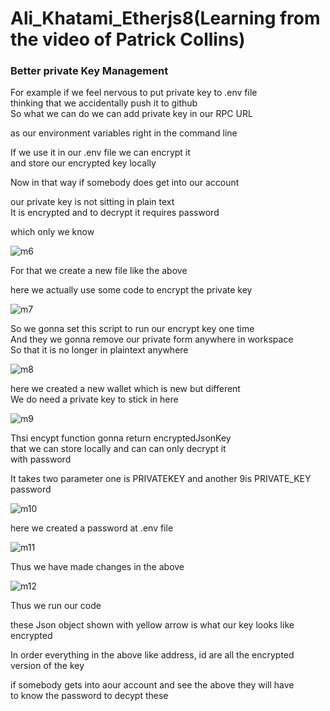 # Ali_Khatami_Etherjs8(Learning from the video of Patrick Collins)

### Better private Key Management

For example if we feel nervous to put private key to .env file <br>
thinking that we accidentally push it to github <br>
So what we can do we can add private key in our RPC URL <br>

as our environment variables right in the command line <br>

If we use it in our .env file we can encrypt it  <br>
 and store our encrypted key locally <br>

 Now in that way if somebody does get into our account <br>

 our private key is not sitting in plain text <br>
 It is encrypted and to decrypt it requires password <br>

 which only we know <br>

 ![m6](https://github.com/C191068/Ali_Khatami_EtherJs8/assets/89090776/e9b27549-28c1-4ef7-a9b1-0c093fe2a4ea)

For that we create a new file like the above <br>

here we actually use some code to encrypt the private key <br>



![m7](https://github.com/C191068/Ali_Khatami_EtherJs8/assets/89090776/b257b89f-1b73-40a7-87ae-37e8e0420fc6)

 So we gonna set this script to run our encrypt key one time <br>
 And they we gonna remove our private form anywhere in workspace <br>
 So that it is no longer in plaintext anywhere <br>

 ![m8](https://github.com/C191068/Ali_Khatami_EtherJs8/assets/89090776/a09e9fa2-217e-4ea3-bfa1-e04bc991e109)

here we created a new wallet which is new but different <br>
We do need a private key to stick in here <br>


![m9](https://github.com/C191068/Ali_Khatami_EtherJs8/assets/89090776/06c5b07f-a772-4e7d-95cb-3bbeb3058033)

Thsi encypt function gonna return encryptedJsonKey <br>
that we can store locally and can can only decrypt it <br>
with password <br>

It takes two parameter one is PRIVATEKEY and another 9is PRIVATE_KEY password <br>

![m10](https://github.com/C191068/Ali_Khatami_EtherJs8/assets/89090776/6ab455b5-7212-4630-ad24-df41af68063d)

here we created a password at .env file <br>

![m11](https://github.com/C191068/Ali_Khatami_EtherJs8/assets/89090776/2f06bca1-0aa4-461f-ae23-fd7b650261eb)


Thus we have made changes in the above <br>

![m12](https://github.com/C191068/Ali_Khatami_EtherJs8/assets/89090776/6c28bcdb-6150-43fa-84a3-439d449e5e2c)

Thus we run our code <br>

these Json object shown with yellow arrow is what our key looks like encrypted  <br>

In order everything in the above like address, id are all the encrypted  version of the key <br>

if somebody gets into aour account and see the above they will have <br>
to know the password to decypt these <br>








 
 


 






